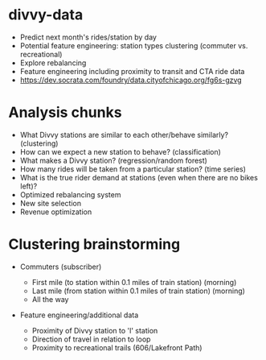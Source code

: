 # divvy-data
- Predict next month's rides/station by day
- Potential feature engineering: station types clustering (commuter vs. recreational)
- Explore rebalancing
- Feature engineering including proximity to transit and CTA ride data
- https://dev.socrata.com/foundry/data.cityofchicago.org/fg6s-gzvg

# Analysis chunks
- What Divvy stations are similar to each other/behave similarly? (clustering)
-  How can we expect a new station to behave? (classification)
- What makes a Divvy station? (regression/random forest)
- How many rides will be taken from a particular station? (time series)
- What is the true rider demand at stations (even when there are no bikes left)?
- Optimized rebalancing system
- New site selection
- Revenue optimization

# Clustering brainstorming
- Commuters (subscriber)
    - First mile (to station within 0.1 miles of train station) (morning)
    - Last mile (from station within 0.1 miles of train station) (morning)
    - All the way

- Feature engineering/additional data
    - Proximity of Divvy station to 'l' station
    - Direction of travel in relation to loop
    - Proximity to recreational trails (606/Lakefront Path)
